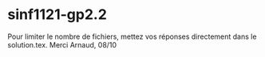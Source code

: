 sinf1121-gp2.2
==============

Pour limiter le nombre de fichiers, mettez vos réponses directement dans le solution.tex. Merci
Arnaud, 08/10
